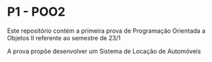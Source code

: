 # P1 - POO2
  Este repositório contém a primeira prova de Programação Orientada a Objetos II
  referente ao semestre de 23/1 

  A prova propõe desenvolver um Sistema de Locação de Automóveis
